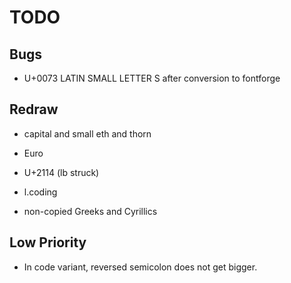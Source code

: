 # TODO

## Bugs

-   U+0073 LATIN SMALL LETTER S after conversion to fontforge

## Redraw

-   capital and small eth and thorn

-   Euro

-   U+2114 (lb struck)

-   l.coding

-   non-copied Greeks and Cyrillics

## Low Priority

-   In code variant, reversed semicolon does not get bigger.

